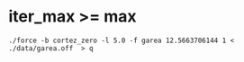 # iter_max >= max

    ./force -b cortez_zero -l 5.0 -f garea 12.5663706144 1 < ./data/garea.off  > q
